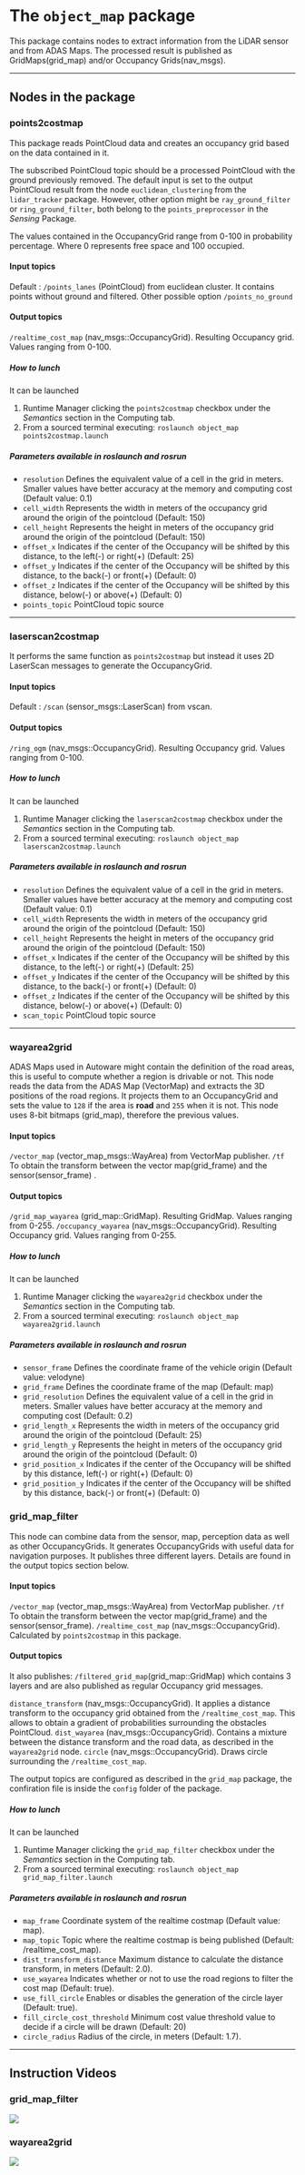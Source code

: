 # The `object_map` package

This package contains nodes to extract information from the LiDAR sensor and from ADAS Maps. 
The processed result is published as GridMaps(grid_map) and/or Occupancy Grids(nav_msgs).

---

## Nodes in the package

### points2costmap

This package reads PointCloud data and creates an occupancy grid based on the data contained in it.

The subscribed PointCloud topic should be a processed PointCloud with the ground previously removed.
The default input is set to the output PointCloud result from the node `euclidean_clustering` from the `lidar_tracker` package. However, other option might be `ray_ground_filter` or `ring_ground_filter`, both belong to the `points_preprocessor` in the *Sensing* Package.

The values contained in the OccupancyGrid range from 0-100 in probability percentage. 
Where 0 represents free space and 100 occupied.

#### Input topics
Default : `/points_lanes` (PointCloud) from euclidean cluster. It contains points without ground and filtered. Other possible option `/points_no_ground`

#### Output topics
`/realtime_cost_map` (nav_msgs::OccupancyGrid). Resulting Occupancy grid. Values ranging from 0-100.

##### How to lunch
It can be launched 
 1. Runtime Manager clicking the `points2costmap` checkbox under the *Semantics* section in the Computing tab.
 2. From a sourced terminal executing: `roslaunch object_map points2costmap.launch`

##### Parameters available in roslaunch and rosrun
* `resolution` Defines the equivalent value of a cell in the grid in meters. Smaller values have better accuracy at the memory and computing cost (Default value: 0.1)
* `cell_width` Represents the width in meters of the occupancy grid around the origin of the pointcloud (Default: 150)
* `cell_height` Represents the height in meters of the occupancy grid around the origin of the pointcloud (Default: 150)
* `offset_x` Indicates if the center of the Occupancy will be shifted by this distance, to the left(-) or right(+) (Default: 25)
* `offset_y` Indicates if the center of the Occupancy will be shifted by this distance, to the back(-) or front(+)  (Default: 0)
* `offset_z` Indicates if the center of the Occupancy will be shifted by this distance, below(-) or above(+) (Default: 0)
* `points_topic` PointCloud topic source

---

### laserscan2costmap

It performs the same function as `points2costmap` but instead it uses 2D LaserScan messages to generate the OccupancyGrid.

#### Input topics
Default : `/scan` (sensor_msgs::LaserScan) from vscan.

#### Output topics
`/ring_ogm` (nav_msgs::OccupancyGrid). Resulting Occupancy grid. Values ranging from 0-100.

##### How to lunch
It can be launched 
 1. Runtime Manager clicking the `laserscan2costmap` checkbox under the *Semantics* section in the Computing tab.
 2. From a sourced terminal executing: `roslaunch object_map laserscan2costmap.launch`
 
 ##### Parameters available in roslaunch and rosrun
 * `resolution` Defines the equivalent value of a cell in the grid in meters. Smaller values have better accuracy at the memory and computing cost (Default value: 0.1)
 * `cell_width` Represents the width in meters of the occupancy grid around the origin of the pointcloud (Default: 150)
 * `cell_height` Represents the height in meters of the occupancy grid around the origin of the pointcloud (Default: 150)
 * `offset_x` Indicates if the center of the Occupancy will be shifted by this distance, to the left(-) or right(+) (Default: 25)
 * `offset_y` Indicates if the center of the Occupancy will be shifted by this distance, to the back(-) or front(+)  (Default: 0)
 * `offset_z` Indicates if the center of the Occupancy will be shifted by this distance, below(-) or above(+) (Default: 0)
 * `scan_topic` PointCloud topic source

---

### wayarea2grid
ADAS Maps used in Autoware might contain the definition of the road areas, this is useful to compute whether a region is drivable or not.
This node reads the data from the ADAS Map (VectorMap) and extracts the 3D positions of the road regions. It projects them to an OccupancyGrid and sets the value to `128` if the area is **road** and `255` when it is not.
This node uses 8-bit bitmaps (grid_map), therefore the previous values.

#### Input topics
`/vector_map` (vector_map_msgs::WayArea) from VectorMap publisher.
`/tf` To obtain the transform between the vector map(grid_frame) and the sensor(sensor_frame) .

#### Output topics
`/grid_map_wayarea` (grid_map::GridMap). Resulting GridMap. Values ranging from 0-255.
`/occupancy_wayarea` (nav_msgs::OccupancyGrid). Resulting Occupancy grid. Values ranging from 0-255.

##### How to lunch
It can be launched 
 1. Runtime Manager clicking the `wayarea2grid` checkbox under the *Semantics* section in the Computing tab.
 2. From a sourced terminal executing: `roslaunch object_map wayarea2grid.launch`

##### Parameters available in roslaunch and rosrun
* `sensor_frame` Defines the coordinate frame of the vehicle origin (Default value: velodyne)
* `grid_frame` Defines the coordinate frame of the map (Default: map)
* `grid_resolution` Defines the equivalent value of a cell in the grid in meters. Smaller values have better accuracy at the memory and computing cost (Default: 0.2)
* `grid_length_x` Represents the width in meters of the occupancy grid around the origin of the pointcloud (Default: 25)
* `grid_length_y` Represents the height in meters of the occupancy grid around the origin of the pointcloud  (Default: 0)
* `grid_position_x` Indicates if the center of the Occupancy will be shifted by this distance, left(-) or right(+) (Default: 0)
* `grid_position_y` Indicates if the center of the Occupancy will be shifted by this distance, back(-) or front(+) (Default: 0)

### grid_map_filter
This node can combine data from the sensor, map, perception data as well as other OccupancyGrids. It generates OccupancyGrids with useful data for navigation purposes.
It publishes three different layers. Details are found in the output topics section below.

#### Input topics
`/vector_map` (vector_map_msgs::WayArea) from VectorMap publisher.
`/tf` To obtain the transform between the vector map(grid_frame) and the sensor(sensor_frame).
`/realtime_cost_map` (nav_msgs::OccupancyGrid). Calculated by `points2costmap` in this package.

#### Output topics
It also publishes:
`/filtered_grid_map`(grid_map::GridMap) which contains 3 layers and are also published as regular Occupancy grid messages.

`distance_transform` (nav_msgs::OccupancyGrid). It applies a distance transform to the occupancy grid obtained from the `/realtime_cost_map`. This allows to obtain a gradient of probabilities surrounding the obstacles PointCloud.
`dist_wayarea` (nav_msgs::OccupancyGrid). Contains a mixture between the distance transform and the road data, as described in the `wayarea2grid` node.
`circle` (nav_msgs::OccupancyGrid). Draws circle surrounding the `/realtime_cost_map`.

The output topics are configured as described in the `grid_map` package, the confiration file is inside the `config` folder of the package.

##### How to lunch
It can be launched 
 1. Runtime Manager clicking the `grid_map_filter` checkbox under the *Semantics* section in the Computing tab.
 2. From a sourced terminal executing: `roslaunch object_map grid_map_filter.launch`
 

##### Parameters available in roslaunch and rosrun
 * `map_frame` Coordinate system of the realtime costmap (Default value: map).
 * `map_topic` Topic where the realtime costmap is being published (Default: /realtime_cost_map).
 * `dist_transform_distance` Maximum distance to calculate the distance transform, in meters (Default: 2.0).
 * `use_wayarea` Indicates whether or not to use the road regions to filter the cost map (Default: true).
 * `use_fill_circle` Enables or disables the generation of the circle layer (Default: true).
 * `fill_circle_cost_threshold` Minimum cost value threshold value to decide if a circle will be drawn (Default: 20)
 * `circle_radius` Radius of the circle, in meters (Default: 1.7).

---

## Instruction Videos

### grid_map_filter

[![](https://img.youtube.com/vi/bl-nG8Zv-C0/0.jpg)](https://www.youtube.com/watch?v=bl-nG8Zv-C0)

### wayarea2grid

[![](https://img.youtube.com/vi/UkcO4V-0NOw/0.jpg)](https://www.youtube.com/watch?v=UkcO4V-0NOw)

